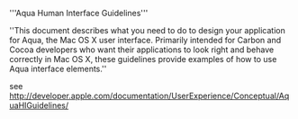 '''Aqua Human Interface Guidelines'''

''This document describes what you need to do to design your application for Aqua,  the Mac OS X user interface. Primarily intended for Carbon and Cocoa developers  who want their applications to look right and behave correctly in Mac OS X, these  guidelines provide examples of how to use Aqua interface elements.''

see http://developer.apple.com/documentation/UserExperience/Conceptual/AquaHIGuidelines/